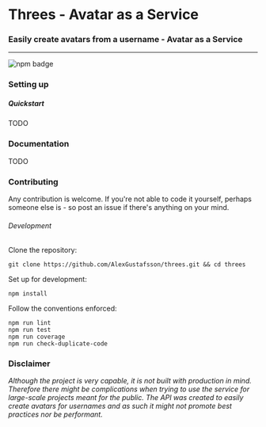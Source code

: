 # Threes - Avatar as a Service
### Easily create avatars from a username - Avatar as a Service
***
![npm badge](https://img.shields.io/npm/v/threes.svg)

### Setting up

##### Quickstart

TODO

### Documentation

TODO

### Contributing

Any contribution is welcome. If you're not able to code it yourself, perhaps someone else is - so post an issue if there's anything on your mind.

###### Development

Clone the repository:
```
git clone https://github.com/AlexGustafsson/threes.git && cd threes
```

Set up for development:
```
npm install
```

Follow the conventions enforced:
```
npm run lint
npm run test
npm run coverage
npm run check-duplicate-code
```

### Disclaimer

_Although the project is very capable, it is not built with production in mind. Therefore there might be complications when trying to use the service for large-scale projects meant for the public. The API was created to easily create avatars for usernames and as such it might not promote best practices nor be performant._
